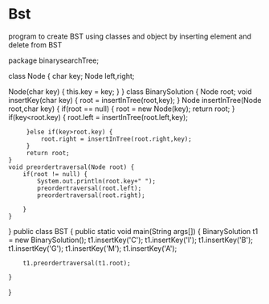 # Bst
program  to create BST using classes and object by inserting element and delete from BST

package binarysearchTree;


class Node {
	char key;
   Node left,right;
   
   Node(char key) {
	   this.key = key;
   }
}
class BinarySolution {
	Node root;
	void insertKey(char key) {
		root = insertInTree(root,key);
	} 
	Node insertInTree(Node root,char key) {
		 if(root == null) {
			 root = new Node(key);
			 return root;
		 }
		 if(key<root.key) {
			 root.left = insertInTree(root.left,key);
		 
		 }else if(key>root.key) {
			 root.right = insertInTree(root.right,key);
		 }
		 return root;
	}
	void preordertraversal(Node root) {
		if(root != null) {
			System.out.println(root.key+" ");
			preordertraversal(root.left);
			preordertraversal(root.right);

		}
	}
		
	
}
public class BST {
	public static void main(String args[]) {
		BinarySolution t1 = new BinarySolution();
		t1.insertKey('C');
		t1.insertKey('I');
		t1.insertKey('B');
		t1.insertKey('G');
		t1.insertKey('M');
		t1.insertKey('A');
		
		t1.preordertraversal(t1.root);
		
	}
} 
